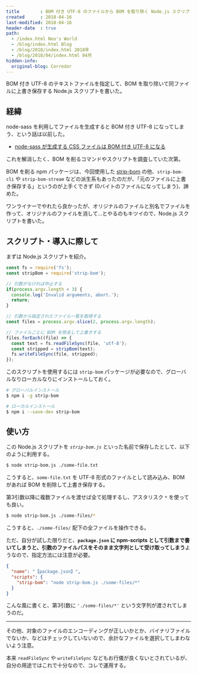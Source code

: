```yaml
---
title        : BOM 付き UTF-8 のファイルから BOM を取り除く Node.js スクリプト
created      : 2018-04-16
last-modified: 2018-04-16
header-date  : true
path:
  - /index.html Neo's World
  - /blog/index.html Blog
  - /blog/2018/index.html 2018年
  - /blog/2018/04/index.html 04月
hidden-info:
  original-blog: Corredor
---
```


BOM 付き UTF-8 のテキストファイルを指定して、BOM を取り除いて同ファイルに上書き保存する Node.js スクリプトを書いた。

## 経緯

node-sass を利用してファイルを生成すると BOM 付き UTF-8 になってしまう、という話は以前した。

- [node-sass が生成する CSS ファイルは BOM 付き UTF-8 になる](/blog/2018/03/04-01.html)

これを解消したく、BOM を削るコマンドやスクリプトを調査していた次第。

BOM を削る npm パッケージは、今回使用した [strip-bom](https://www.npmjs.com/package/strip-bom) の他、`strip-bom-cli` や `strip-bom-stream` などの派生系もあったのだが、「元のファイルに上書き保存する」というのが上手くできず (0バイトのファイルになってしまう)、諦めた。

ワンライナーでやれたら良かったが、オリジナルのファイルと別名でファイルを作って、オリジナルのファイルを消して…とやるのもキツイので、Node.js スクリプトを書いた。

## スクリプト・導入に際して

まずは Node.js スクリプトを紹介。

```javascript
const fs = require('fs');
const stripBom = require('strip-bom');

// 引数がなければ中止する
if(process.argv.length < 3) {
  console.log('Invalid arguments, abort.');
  return;
}

// 引数から指定されたファイル一覧を取得する
const files = process.argv.slice(2, process.argv.length);

// ファイルごとに BOM を除去して上書きする
files.forEach((file) => {
  const text = fs.readFileSync(file, 'utf-8');
  const stripped = stripBom(text);
  fs.writeFileSync(file, stripped);
});
```

このスクリプトを使用するには `strip-bom` パッケージが必要なので、グローバルなりローカルなりにインストールしておく。

```bash
# グローバルインストール
$ npm i -g strip-bom

# ローカルインストール
$ npm i --save-dev strip-bom
```

## 使い方

この Node.js スクリプトを *`strip-bom.js`* といった名前で保存したとして、以下のように利用する。

```bash
$ node strip-bom.js ./some-file.txt
```

こうすると、`some-file.txt` を UTF-8 形式のファイルとして読み込み、BOM があれば BOM を削除して上書き保存する。

第3引数以降に複数ファイルを渡せば全て処理するし、アスタリスク `*` を使っても良い。

```bash
$ node strip-bom.js ./some-files/*
```

こうすると、`./some-files/` 配下の全ファイルを操作できる。

ただ、自分が試した限りだと、**`package.json` に npm-scripts として引数まで書いてしまうと、引数のファイルパスをそのまま文字列として受け取ってしまう**ようなので、指定方法には注意が必要。

```json
{
  "name": "【package.json】",
  "scripts": {
    "strip-bom": "node strip-bom.js ./some-files/*"
  }
}
```

こんな風に書くと、第3引数に `'./some-files/*'` という文字列が渡されてしまうのだ。

-----

その他、対象のファイルのエンコーディングが正しいかとか、バイナリファイルでないか、などはチェックしていないので、余計なファイルを選択してしまわないよう注意。

本来 `readFileSync` や `writeFileSync` などもお行儀が良くないとされているが、自分の用途ではこれで十分なので、コレで運用する。
